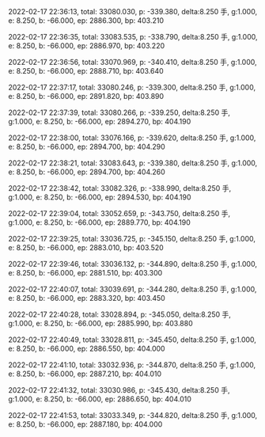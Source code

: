 2022-02-17 22:36:13, total: 33080.030, p: -339.380, delta:8.250 手, g:1.000, e: 8.250, b: -66.000, ep: 2886.300, bp: 403.210

2022-02-17 22:36:35, total: 33083.535, p: -338.790, delta:8.250 手, g:1.000, e: 8.250, b: -66.000, ep: 2886.970, bp: 403.220

2022-02-17 22:36:56, total: 33070.969, p: -340.410, delta:8.250 手, g:1.000, e: 8.250, b: -66.000, ep: 2888.710, bp: 403.640

2022-02-17 22:37:17, total: 33080.246, p: -339.300, delta:8.250 手, g:1.000, e: 8.250, b: -66.000, ep: 2891.820, bp: 403.890

2022-02-17 22:37:39, total: 33080.266, p: -339.250, delta:8.250 手, g:1.000, e: 8.250, b: -66.000, ep: 2894.270, bp: 404.190

2022-02-17 22:38:00, total: 33076.166, p: -339.620, delta:8.250 手, g:1.000, e: 8.250, b: -66.000, ep: 2894.700, bp: 404.290

2022-02-17 22:38:21, total: 33083.643, p: -339.380, delta:8.250 手, g:1.000, e: 8.250, b: -66.000, ep: 2894.700, bp: 404.260

2022-02-17 22:38:42, total: 33082.326, p: -338.990, delta:8.250 手, g:1.000, e: 8.250, b: -66.000, ep: 2894.530, bp: 404.190

2022-02-17 22:39:04, total: 33052.659, p: -343.750, delta:8.250 手, g:1.000, e: 8.250, b: -66.000, ep: 2889.770, bp: 404.190

2022-02-17 22:39:25, total: 33036.725, p: -345.150, delta:8.250 手, g:1.000, e: 8.250, b: -66.000, ep: 2883.010, bp: 403.520

2022-02-17 22:39:46, total: 33036.132, p: -344.890, delta:8.250 手, g:1.000, e: 8.250, b: -66.000, ep: 2881.510, bp: 403.300

2022-02-17 22:40:07, total: 33039.691, p: -344.280, delta:8.250 手, g:1.000, e: 8.250, b: -66.000, ep: 2883.320, bp: 403.450

2022-02-17 22:40:28, total: 33028.894, p: -345.050, delta:8.250 手, g:1.000, e: 8.250, b: -66.000, ep: 2885.990, bp: 403.880

2022-02-17 22:40:49, total: 33028.811, p: -345.450, delta:8.250 手, g:1.000, e: 8.250, b: -66.000, ep: 2886.550, bp: 404.000

2022-02-17 22:41:10, total: 33032.936, p: -344.870, delta:8.250 手, g:1.000, e: 8.250, b: -66.000, ep: 2887.210, bp: 404.010

2022-02-17 22:41:32, total: 33030.986, p: -345.430, delta:8.250 手, g:1.000, e: 8.250, b: -66.000, ep: 2886.650, bp: 404.010

2022-02-17 22:41:53, total: 33033.349, p: -344.820, delta:8.250 手, g:1.000, e: 8.250, b: -66.000, ep: 2887.180, bp: 404.000